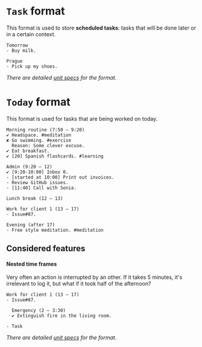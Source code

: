 # `Task` format

This format is used to store **scheduled tasks**: tasks that will be done later
or in a certain context.

```
Tomorrow
- Buy milk.

Prague
- Pick up my shoes.
```

_There are detailed [unit specs](spec/pomodoro/parser) for the format._

# `Today` format

This format is used for tasks that are being worked on today.

```
Morning routine (7:50 – 9:20)
✔ Headspace. #meditation
✘ Go swimming. #exercise
  Reason: Some clever excuse.
✔ Eat breakfast.
✔ [20] Spanish flashcards. #learning

Admin (9:20 – 12)
✔ [9:20-10:00] Inbox 0.
- [started at 10:00] Print out invoices.
- Review GitHub issues.
- [11:40] Call with Sonia.

Lunch break (12 – 13)

Work for client 1 (13 – 17)
- Issue#87.

Evening (after 17)
- Free style meditation. #meditation
```

## Considered features

#### Nested time frames

Very often an action is interrupted by an other. If it takes 5 minutes, it's irrelevant to log it, but what if it took half of the afternoon?

```
Work for client 1 (13 – 17)
- Issue#87.

  Emergency (2 – 3:30)
  ✔ Extinguish fire in the living room.

- Task
```

_There are detailed [unit specs](spec/pomodoro/parser) for the format._
